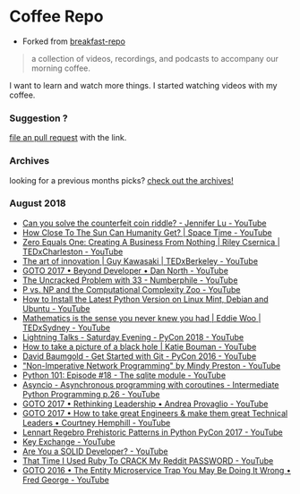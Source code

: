 # Coffee Repo #

* Forked from [breakfast-repo](https://github.com/ashleygwilliams/breakfast-repo)

> a collection of videos, recordings, and podcasts to accompany our morning coffee.

I want to learn and watch more things. I started watching videos with my coffee.

### Suggestion ?

[file an pull request](https://github.com/christopher-burke/coffee-repo/pulls) with the link.

### Archives

looking for a previous months picks? [check out the archives!](https://github.com/christopher-burke/coffee-repo/tree/coffee-repo/archives/)

### August 2018

* [Can you solve the counterfeit coin riddle? - Jennifer Lu - YouTube](https://youtu.be/tE2dZLDJSjA)
* [How Close To The Sun Can Humanity Get? | Space Time - YouTube](https://youtu.be/cOzaGEAGzzA)
* [Zero Equals One: Creating A Business From Nothing | Riley Csernica | TEDxCharleston - YouTube](https://youtu.be/CzJUCxwz8hk)
* [The art of innovation | Guy Kawasaki | TEDxBerkeley - YouTube](https://youtu.be/Mtjatz9r-Vc)
* [GOTO 2017 • Beyond Developer • Dan North - YouTube](https://youtu.be/wYEk0y8LYfg)
* [The Uncracked Problem with 33 - Numberphile - YouTube](https://youtu.be/wymmCdLdPvM)
* [P vs. NP and the Computational Complexity Zoo - YouTube](https://youtu.be/YX40hbAHx3s)
* [How to Install the Latest Python Version on Linux Mint, Debian and Ubuntu - YouTube](https://youtu.be/D_N2K2fTH2M)
* [Mathematics is the sense you never knew you had | Eddie Woo | TEDxSydney - YouTube](https://youtu.be/PXwStduNw14)
* [Lightning Talks - Saturday Evening - PyCon 2018 - YouTube](https://youtu.be/c-I0md_3fbQ)
* [How to take a picture of a black hole | Katie Bouman - YouTube](https://youtu.be/BIvezCVcsYs)
* [David Baumgold - Get Started with Git - PyCon 2016 - YouTube](https://youtu.be/RrdECLvHW6g)
* ["Non-Imperative Network Programming" by Mindy Preston - YouTube](https://youtu.be/GNc1t6Q5Dls)
* [Python 101: Episode #18 - The sqlite module - YouTube](https://youtu.be/vXrRextJjfs)
* [Asyncio - Asynchronous programming with coroutines - Intermediate Python Programming p.26 - YouTube](https://youtu.be/BI0asZuqFXM)
* [GOTO 2017 • Rethinking Leadership • Andrea Provaglio - YouTube](https://youtu.be/A04Pu5LlzHw)
* [GOTO 2017 • How to take great Engineers & make them great Technical Leaders • Courtney Hemphill - YouTube](https://youtu.be/RtMmxqkPVug)
* [Lennart Regebro   Prehistoric Patterns in Python   PyCon 2017 - YouTube](https://youtu.be/V5-JH23Vk0I)
* [Key Exchange - YouTube](https://youtu.be/U62S8SchxX4)
* [Are You a SOLID Developer? - YouTube](https://youtu.be/K31POPssKyE)
* [That Time I Used Ruby To CRACK My Reddit PASSWORD - YouTube](https://youtu.be/rE6q2YsYfp8)
* [GOTO 2016 • The Entity Microservice Trap You May Be Doing It Wrong • Fred George - YouTube](https://youtu.be/vs_XiP5Lkgg)
